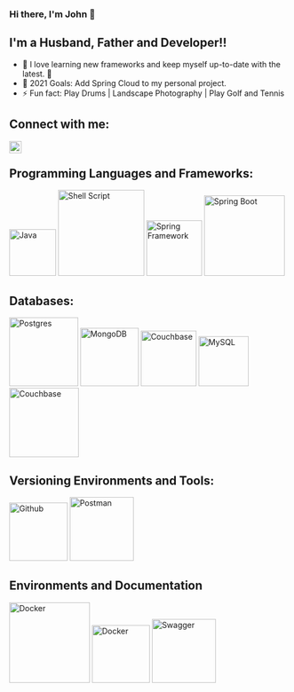 ### Hi there, I'm John 👋

<!-- [![Twitter](https://img.shields.io/twitter/follow/codeSTACKr?color=1DA1F2&logo=twitter&style=for-the-badge)](https://twitter.com/jmartinez5120) -->

## I'm a Husband, Father and Developer!!

- 🌱 I love learning new frameworks and keep myself up-to-date with the latest. 🤣
- 🥅 2021 Goals: Add Spring Cloud to my personal project.
- ⚡ Fun fact: Play Drums | Landscape Photography | Play Golf and Tennis

## Connect with me:


[<img align="left" alt="jmartinez5120 | Twitter" width="22px" src="https://cdn.jsdelivr.net/npm/simple-icons@v3/icons/twitter.svg" />][twitter]
<!--[<img align="left" alt="codeSTACKr | LinkedIn" width="22px" src="https://cdn.jsdelivr.net/npm/simple-icons@v3/icons/linkedin.svg" />][linkedin]
[<img align="left" alt="codeSTACKr | Instagram" width="22px" src="https://cdn.jsdelivr.net/npm/simple-icons@v3/icons/instagram.svg" />][instagram] -->

<br />

## Programming Languages and Frameworks:

<div>
<img alt="Java" width="84px" src="https://img.shields.io/badge/Java-ED8B00?style=for-the-badge&logo=java&logoColor=white" />
<img alt="Shell Script" width="155px" src="https://img.shields.io/badge/Shell_Script-121011?style=for-the-badge&logo=gnu-bash&logoColor=white"/>
<img alt="Spring Framework" width="100px" src="https://img.shields.io/badge/Spring-6DB33F?style=for-the-badge&logo=spring&logoColor=white"/>
<img alt="Spring Boot" width="145px" src="https://img.shields.io/badge/Spring_Boot-F2F4F9?style=for-the-badge&logo=spring-boot"/>
</div>


## Databases:
<div>
<img alt="Postgres" width="124px" src="https://img.shields.io/badge/PostgreSQL-316192?style=for-the-badge&logo=postgresql&logoColor=white"/>
<img alt="MongoDB" width="105px" src="https://img.shields.io/badge/MongoDB-4EA94B?style=for-the-badge&logo=mongodb&logoColor=white"/>
<img alt="Couchbase" width="100px" src="https://img.shields.io/badge/Oracle-F80000?style=for-the-badge&logo=oracle&logoColor=black" />
<img alt="MySQL" width="90px" src="https://img.shields.io/badge/MySQL-00000F?style=for-the-badge&logo=mysql&logoColor=white"/>
<img alt="Couchbase" width="125px" src="https://img.shields.io/badge/Couchbase-EA2328?style=for-the-badge&logo=couchbase&logoColor=white"/>
</div>

  
## Versioning Environments and Tools:
<div>
<img alt="Github" width="105px" src="https://img.shields.io/badge/GitHub-100000?style=for-the-badge&logo=github&logoColor=white"/>
<img alt="Postman" width="115px" src="https://img.shields.io/badge/Postman-FF6C37?style=for-the-badge&logo=Postman&logoColor=white"/>
</div>


## Environments and Documentation 
<div>
<img alt="Docker" width="145px" src="https://img.shields.io/badge/Amazon_AWS-232F3E?style=for-the-badge&logo=amazon-aws&logoColor=white" />
<img alt="Docker" width="104px" src="https://img.shields.io/badge/Docker-2CA5E0?style=for-the-badge&logo=docker&logoColor=white"/>
<img alt="Swagger" width="115px" src="https://img.shields.io/badge/Swagger-85EA2D?style=for-the-badge&logo=Swagger&logoColor=white"/>
</div>

<br />
<br />

[twitter]: https://twitter.com/jmartinez5120
[instagram]: https://www.instagram.com/jmartinez5120/
[linkedin]: https://www.linkedin.com/in/john-martinez-10aba346/

